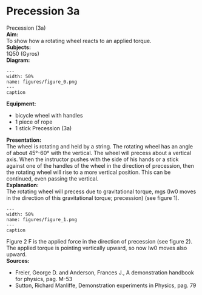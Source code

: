 # Precession  3a  
 Precession (3a)   
<b> Aim: </b>  
 To show how a rotating wheel reacts to an applied torque.    
<b> Subjects: </b>  
 1Q50 (Gyros)   
<b> Diagram: </b>  
   
```{figure} figures/figure_0.png  
---  
width: 50%  
name: figures/figure_0.png  
---  
caption  
``` 
      
<b> Equipment: </b>  
 
 *  bicycle wheel with handles 
 *  1 piece of rope 
 *  1 stick Precession (3a)
    
<b> Presentation: </b>  
 The wheel is rotating and held by a string. The rotating wheel has an angle of about 45°-60° with the vertical. The wheel will precess about a vertical axis. When the instructor pushes with the side of his hands or a stick against one of the handles of the wheel in the direction of precession, then the rotating wheel will rise to a more vertical position. This can be continued, even passing the vertical.    
<b> Explanation: </b>  
 The rotating wheel will precess due to gravitational torque, mgs (Iw0 moves in the direction of this gravitational torque; precession) (see figure 1).      
```{figure} figures/figure_1.png  
---  
width: 50%  
name: figures/figure_1.png  
---  
caption  
``` 
 Figure 2  F is the applied force in the direction of precession (see figure 2). The applied torque is pointing vertically upward, so now Iw0 moves also upward.    
<b> Sources: </b>  
 
 *  Freier, George D. and Anderson, Frances J., A demonstration handbook for physics, pag. M-53 
 *  Sutton, Richard Manliffe, Demonstration experiments in Physics, pag. 79
  